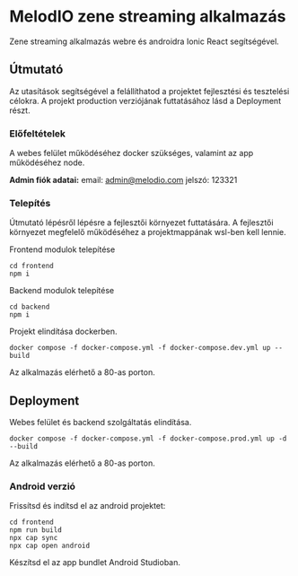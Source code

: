# MelodIO zene streaming alkalmazás

Zene streaming alkalmazás webre és androidra Ionic React segítségével.

## Útmutató

Az utasítások segítségével a felállíthatod a projektet fejlesztési és tesztelési célokra. A projekt production verziójának futtatásához lásd a Deployment részt.

### Előfeltételek

A webes felület működéséhez docker szükséges, valamint az app működéséhez node.

**Admin fiók adatai:**
email: admin@melodio.com
jelszó: 123321

### Telepítés

Útmutató lépésről lépésre a fejlesztői környezet futtatására.
A fejlesztői környezet megfelelő működéséhez a projektmappának wsl-ben kell lennie.

Frontend modulok telepítése

```
cd frontend
npm i
```

Backend modulok telepítése

```
cd backend
npm i
```

Projekt elindítása dockerben.

```
docker compose -f docker-compose.yml -f docker-compose.dev.yml up --build
```

Az alkalmazás elérhető a 80-as porton.

## Deployment

Webes felület és backend szolgáltatás elindítása.

```
docker compose -f docker-compose.yml -f docker-compose.prod.yml up -d --build
```

Az alkalmazás elérhető a 80-as porton.

### Android verzió

Frissítsd és indítsd el az android projektet:

```
cd frontend
npm run build
npx cap sync
npx cap open android
```

Készítsd el az app bundlet Android Studioban.